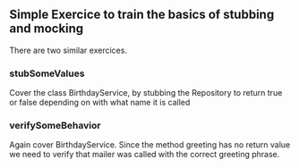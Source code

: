 ## Simple Exercice to train the basics of stubbing and mocking

There are two similar exercices. 

### stubSomeValues

Cover the class BirthdayService, by stubbing the Repository to return true or false 
depending on with what name it is called

### verifySomeBehavior

Again cover BirthdayService. Since the method greeting has no return value we need to verify that
mailer was called with the correct greeting phrase.

